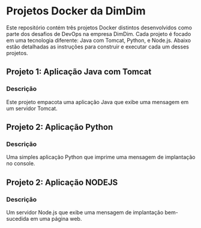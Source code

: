 # Projetos Docker da DimDim

Este repositório contém três projetos Docker distintos desenvolvidos como parte dos desafios de DevOps na empresa DimDim. Cada projeto é focado em uma tecnologia diferente: Java com Tomcat, Python, e Node.js. Abaixo estão detalhadas as instruções para construir e executar cada um desses projetos.

## Projeto 1: Aplicação Java com Tomcat

### Descrição
Este projeto empacota uma aplicação Java que exibe uma mensagem em um servidor Tomcat.

## Projeto 2: Aplicação Python 

### Descrição
Uma simples aplicação Python que imprime uma mensagem de implantação no console.

## Projeto 2: Aplicação NODEJS 

### Descrição
Um servidor Node.js que exibe uma mensagem de implantação bem-sucedida em uma página web.